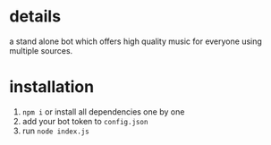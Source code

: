 
# details

 a stand alone bot which offers high quality music for everyone using multiple sources.

# installation

1. ```npm i``` or install all dependencies one by one
2. add your bot token to ```config.json```
3. run ```node index.js```
